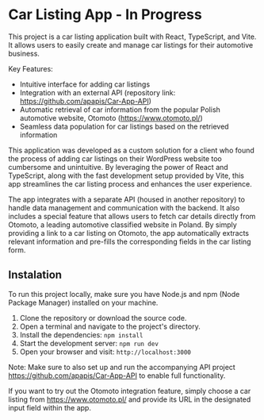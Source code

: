 # Car Listing App - In Progress

This project is a car listing application built with React, TypeScript, and Vite. It allows users to easily create and manage car listings for their automotive business.

Key Features:

- Intuitive interface for adding car listings
- Integration with an external API (repository link: https://github.com/apapis/Car-App-API)
- Automatic retrieval of car information from the popular Polish automotive website, Otomoto (https://www.otomoto.pl/)
- Seamless data population for car listings based on the retrieved information

This application was developed as a custom solution for a client who found the process of adding car listings on their WordPress website too cumbersome and unintuitive. By leveraging the power of React and TypeScript, along with the fast development setup provided by Vite, this app streamlines the car listing process and enhances the user experience.

The app integrates with a separate API (housed in another repository) to handle data management and communication with the backend. It also includes a special feature that allows users to fetch car details directly from Otomoto, a leading automotive classified website in Poland. By simply providing a link to a car listing on Otomoto, the app automatically extracts relevant information and pre-fills the corresponding fields in the car listing form.

## Instalation

To run this project locally, make sure you have Node.js and npm (Node Package Manager) installed on your machine.

1. Clone the repository or download the source code.
2. Open a terminal and navigate to the project's directory.
3. Install the dependencies: `npm install`
4. Start the development server: `npm run dev`
5. Open your browser and visit: `http://localhost:3000`

Note: Make sure to also set up and run the accompanying API project https://github.com/apapis/Car-App-API to enable full functionality.

If you want to try out the Otomoto integration feature, simply choose a car listing from https://www.otomoto.pl/ and provide its URL in the designated input field within the app.
